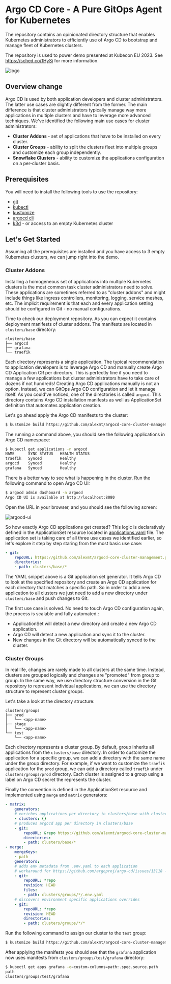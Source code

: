 # Argo CD Core - A Pure GitOps Agent for Kubernetes

The repository contains an opinionated directory structure that enables Kubernetes administrators to efficiently use of Argo CD to bootstrap
and manage fleet of Kubernetes clusters.

The repository is used to power demo presented at Kubecon EU 2023. See https://sched.co/1HySi for more information.

![logo](logo.png)

## Overview change

Argo CD is used by both application developers and cluster administrators. The latter use cases are slightly different from the former.
The main difference is that cluster administrators typically manage way more applications in multiple clusters and have to leverage more advanced techniques.
We've identified the following main use cases for cluster administrators:

* **Cluster Addons** - set of applications that have to be installed on every cluster.
* **Cluster Groups** - ability to split the clusters fleet into multiple groups and customize each group independently.
* **Snowflake Clusters** - ability to customize the applications configuration on a per-cluster basis.

## Prerequisites

You will need to install the following tools to use the repository:

* [git](https://git-scm.com/)
* [kubectl](https://kubernetes.io/docs/tasks/tools/install-kubectl/)
* [kustomize](https://kubernetes-sigs.github.io/kustomize/installation/)
* [argocd cli](https://argo-cd.readthedocs.io/en/stable/getting_started/#2-download-argo-cd-cli)
* [k3d](https://k3d.io/) - or access to an empty Kubernetes cluster

## Let's Get Started

Assuming all the prerequisites are installed and you have access to 3 empty Kubernetes clusters, we can jump right into the demo.

### Cluster Addons

Installing a homogeneous set of applications into multiple Kubernetes clusters is the most common task cluster administrators need to solve. These applications are sometimes
referred to as "cluster addons" and might include things like ingress controllers, monitoring, logging, service meshes, etc. The implicit requirement is that each and every
application setting should be configured in Git - no manual configurations.

Time to check our deployment repository. As you can expect it contains deployment manifests of cluster addons. The manifests are located in `clusters/base` directory:

```
clusters/base
├── argocd
├── grafana
└── traefik
```

Each directory represents a single application. The typical recommendation to application developers is to leverage Argo CD and manually create Argo CD Application CR per directory.
This is perfectly fine if you need to manage a few applications but cluster administrators have to take care of dozens if not hundreds! Creating Argo CD applications manually is not an option.
Instead, we can GitOps Argo CD configuration and let it manage itself. As you could've noticed, one of the directories is called `argocd`. This directory contains Argo CD installation manifests
as well as ApplicationSet definition that automates application creation.

Let's go ahead apply the Argo CD manifests to the cluster:

```bash
$ kustomize build https://github.com/alexmt/argocd-core-cluster-management//clusters/base/argocd | kubectl apply -f -
```

The running a command above, you should see the following applications in Argo CD namespace:

```bash
$ kubectl get applications -n argocd
NAME      SYNC STATUS   HEALTH STATUS
traefik   Synced        Healthy
argocd    Synced        Healthy
grafana   Synced        Healthy
```

There is a better way to see what is happening in the cluster. Run the following command to open Argo CD UI:

```bash 
$ argocd admin dashboard -n argocd
Argo CD UI is available at http://localhost:8080
```

Open the URL in your browser, and you should see the following screen:

![argocd-ui](argocd-ui.png)

So how exactly Argo CD applications get created? This logic is declaratively defined in the ApplicationSet resource located in
[applications.yaml](https://github.com/alexmt/argocd-core-cluster-management/blob/master/clusters/base/argocd/applications.yaml) file. The application set
is taking care of all three use cases we identified earlier, so let's explore it step by step staring from the most basic use case:


```yaml
- git:
    repoURL: https://github.com/alexmt/argocd-core-cluster-management.git
    directories:
    - path: clusters/base/*
```

The YAML snippet above is a Git application set generator. It tells Argo CD to look at the specified repository and create an Argo CD
application for each directory that matches a specific path. So in order to add a new application to all clusters we just need to add a new directory
under `clusters/base` and push changes to Git.


The first use case is solved. No need to touch Argo CD configuration again, the process is scalable and fully automated.:

* ApplicationSet will detect a new directory and create a new Argo CD application.
* Argo CD will detect a new application and sync it to the cluster.
* New changes in the Git directory will be automatically synced to the cluster.

### Cluster Groups

In real life, changes are rarely made to all clusters at the same time. Instead, clusters are grouped logically and changes are "promoted" from group to group. In the same way, we use directory structure conversion in the Git repository to represent individual applications, we can use the directory structure to represent cluster groups.

Let's take a look at the directory structure:

```
clusters/groups
├── prod
│   └── <app-name>
├── stage
│   └── <app-name>
└── test
    └── <app-name>
```

Each directory represents a cluster group. By default, group inherits all applications from the `clusters/base` directory. In order to
customize the application for a specific group, we can add a directory with the same name under the group directory. For example, if we want to customize the `traefik` application for the `prod` group, we can add a directory called `traefik` under `clusters/groups/prod` directory. Each cluster is assigned to
a group using a label on Argo CD secret the represents the cluster.

Finally the convention is defined in the ApplicationSet resource and implemented using `merge` and `matrix` generators:

```yaml
- matrix:
    generators:
    # enriches applications per directory in clusters/base with cluster labels
    - clusters: {}
    # produces argocd app per directory in clusters/base
    - git:
        repoURL: &repo https://github.com/alexmt/argocd-core-cluster-management.git
        directories:
        - path: clusters/base/*
- merge:
    mergeKeys:
    - path
    generators:
    # adds env metadata from .env.yaml to each application
    # workaround for https://github.com/argoproj/argo-cd/issues/13118 - should use env directory name instead
    - git:
        repoURL: *repo
        revision: HEAD
        files:
        - path: clusters/groups/*/.env.yaml
    # discovers environment specific applications overrides
    - git:
        repoURL: *repo
        revision: HEAD
        directories:
        - path: clusters/groups/*/*
```

Run the following command to assign our cluster to the `test` group:


```bash
$ kustomize build https://github.com/alexmt/argocd-core-cluster-management//clusters/groups/test/argocd | kubectl apply -f -
```

After applying the manifests you should see that the `grafana` application now uses manifests from `clusters/groups/test/grafana` directory:

```bash
$ kubectl get apps grafana -o=custom-columns=path:.spec.source.path
path
clusters/groups/test/grafana
```